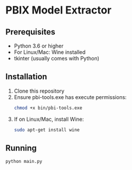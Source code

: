 # PBIX Model Extractor

## Prerequisites
- Python 3.6 or higher
- For Linux/Mac: Wine installed
- tkinter (usually comes with Python)

## Installation
1. Clone this repository
2. Ensure pbi-tools.exe has execute permissions:
   ```bash
   chmod +x bin/pbi-tools.exe
   ```
3. If on Linux/Mac, install Wine:
   ```bash
   sudo apt-get install wine
   ```

## Running
```bash
python main.py
```
